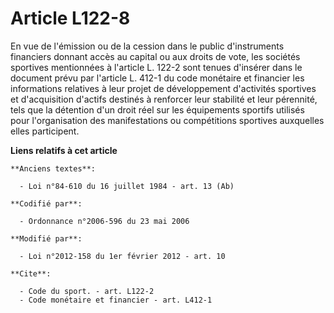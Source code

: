 # Article L122-8

En vue de l'émission ou de la cession dans le public d'instruments financiers donnant accès au capital ou aux droits de vote,
les sociétés sportives mentionnées à l'article L. 122-2 sont tenues d'insérer dans le document prévu par l'article L. 412-1
du code monétaire et financier les informations relatives à leur projet de développement d'activités sportives et
d'acquisition d'actifs destinés à renforcer leur stabilité et leur pérennité, tels que la détention d'un droit réel sur les
équipements sportifs utilisés pour l'organisation des manifestations ou compétitions sportives auxquelles elles participent.

**Liens relatifs à cet article**

	**Anciens textes**:

	  - Loi n°84-610 du 16 juillet 1984 - art. 13 (Ab)

	**Codifié par**:

	  - Ordonnance n°2006-596 du 23 mai 2006

	**Modifié par**:

	  - Loi n°2012-158 du 1er février 2012 - art. 10

	**Cite**:

	  - Code du sport. - art. L122-2
	  - Code monétaire et financier - art. L412-1
